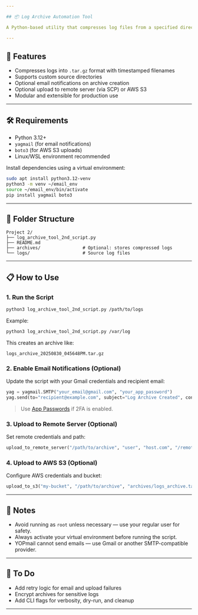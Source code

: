 ```yaml
---

## 📦 Log Archive Automation Tool

A Python-based utility that compresses log files from a specified directory, timestamps the archive, and optionally sends email notifications or uploads the archive to a remote server or cloud storage.

---
```


## 🚀 Features

- Compresses logs into `.tar.gz` format with timestamped filenames  
- Supports custom source directories  
- Optional email notifications on archive creation  
- Optional upload to remote server (via SCP) or AWS S3  
- Modular and extensible for production use

---

## 🛠️ Requirements

- Python 3.12+
- `yagmail` (for email notifications)
- `boto3` (for AWS S3 uploads)
- Linux/WSL environment recommended

Install dependencies using a virtual environment:

```bash
sudo apt install python3.12-venv
python3 -m venv ~/email_env
source ~/email_env/bin/activate
pip install yagmail boto3
```

---

## 📂 Folder Structure

```
Project 2/
├── log_archive_tool_2nd_script.py
├── README.md
├── archives/                # Optional: stores compressed logs
└── logs/                    # Source log files
```

---

## 📋 How to Use

### 1. **Run the Script**

```bash
python3 log_archive_tool_2nd_script.py /path/to/logs
```

Example:

```bash
python3 log_archive_tool_2nd_script.py /var/log
```

This creates an archive like:

```
logs_archive_20250830_045648PM.tar.gz
```

### 2. **Enable Email Notifications (Optional)**

Update the script with your Gmail credentials and recipient email:

```python
yag = yagmail.SMTP("your_email@gmail.com", "your_app_password")
yag.send(to="recipient@example.com", subject="Log Archive Created", contents="Your archive is ready.")
```

> Use [App Passwords](https://myaccount.google.com/apppasswords) if 2FA is enabled.

### 3. **Upload to Remote Server (Optional)**

Set remote credentials and path:

```python
upload_to_remote_server("/path/to/archive", "user", "host.com", "/remote/path/")
```

### 4. **Upload to AWS S3 (Optional)**

Configure AWS credentials and bucket:

```python
upload_to_s3("my-bucket", "/path/to/archive", "archives/logs_archive.tar.gz")
```

---

## 🧠 Notes

- Avoid running as `root` unless necessary — use your regular user for safety.
- Always activate your virtual environment before running the script.
- YOPmail cannot send emails — use Gmail or another SMTP-compatible provider.

---

## 📌 To Do

- Add retry logic for email and upload failures  
- Encrypt archives for sensitive logs  
- Add CLI flags for verbosity, dry-run, and cleanup

---
